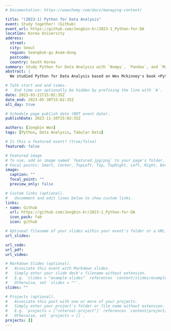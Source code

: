 ```yaml
---
# Documentation: https://wowchemy.com/docs/managing-content/

title: "(2023-1) Python for Data Analysis"
event: Study together! (Github)
event_url: https://github.com/Jongbin-kr/2023-1_Python-for-DA
location: Korea University
address:
  street:
  city: Seoul
  region: Seongbuk-gu Anam-dong
  postcode:
  country: South Korea
summary: Study Python for Data Analysis with `Numpy`, `Pandas`, and `Matplotlib`
abstract: |
  We studied Python for Data Analysis based on Wes Mckinney's book <Python for Data Analysis>. We studied how to use `Numpy`, `Pandas`, and `Matplotlib` library for tabular data analysis.

# Talk start and end times.
#   End time can optionally be hidden by prefixing the line with `#`.
date: 2023-03-21T15:02:35Z
date_end: 2023-05-30T15:02:35Z
all_day: true

# Schedule page publish date (NOT event date).
publishDate: 2023-11-10T15:02:35Z

authors: [Jongbin Won]
tags: [Python, Data Analysis, Tabular Data]

# Is this a featured event? (true/false)
featured: false

# Featured image
# To use, add an image named `featured.jpg/png` to your page's folder. 
# Focal points: Smart, Center, TopLeft, Top, TopRight, Left, Right, BottomLeft, Bottom, BottomRight.
image:
  caption: ""
  focal_point: ""
  preview_only: false

# Custom links (optional).
#   Uncomment and edit lines below to show custom links.
links:
- name: Github
  url: https://github.com/Jongbin-kr/2023-1_Python-for-DA
  icon_pack: fab
  icon: github

# Optional filename of your slides within your event's folder or a URL.
url_slides:

url_code:
url_pdf:
url_video:

# Markdown Slides (optional).
#   Associate this event with Markdown slides.
#   Simply enter your slide deck's filename without extension.
#   E.g. `slides = "example-slides"` references `content/slides/example-slides.md`.
#   Otherwise, set `slides = ""`.
slides: ""

# Projects (optional).
#   Associate this post with one or more of your projects.
#   Simply enter your project's folder or file name without extension.
#   E.g. `projects = ["internal-project"]` references `content/project/deep-learning/index.md`.
#   Otherwise, set `projects = []`.
projects: []
---
```

